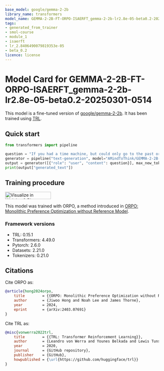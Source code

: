 ```yaml
---
base_model: google/gemma-2-2b
library_name: transformers
model_name: GEMMA-2-2B-FT-ORPO-ISAERFT_gemma-2-2b-lr2.8e-05-beta0.2-20250301-0514
tags:
- generated_from_trainer
- smol-course
- module_1
- isaerft
- lr_2.8406490079819353e-05
- beta_0.2
licence: license
---
```


# Model Card for GEMMA-2-2B-FT-ORPO-ISAERFT_gemma-2-2b-lr2.8e-05-beta0.2-20250301-0514

This model is a fine-tuned version of [google/gemma-2-2b](https://huggingface.co/google/gemma-2-2b).
It has been trained using [TRL](https://github.com/huggingface/trl).

## Quick start

```python
from transformers import pipeline

question = "If you had a time machine, but could only go to the past or the future once and never return, which would you choose and why?"
generator = pipeline("text-generation", model="AMindToThink/GEMMA-2-2B-FT-ORPO-ISAERFT_gemma-2-2b-lr2.8e-05-beta0.2-20250301-0514", device="cuda")
output = generator([{"role": "user", "content": question}], max_new_tokens=128, return_full_text=False)[0]
print(output["generated_text"])
```

## Training procedure

[<img src="https://raw.githubusercontent.com/wandb/assets/main/wandb-github-badge-28.svg" alt="Visualize in Weights & Biases" width="150" height="24"/>](https://wandb.ai/matthewkhoriaty-northwestern-university/orpo-isaerft-sweep/runs/0v5fce46) 


This model was trained with ORPO, a method introduced in [ORPO: Monolithic Preference Optimization without Reference Model](https://huggingface.co/papers/2403.07691).

### Framework versions

- TRL: 0.15.1
- Transformers: 4.49.0
- Pytorch: 2.6.0
- Datasets: 2.21.0
- Tokenizers: 0.21.0

## Citations

Cite ORPO as:

```bibtex
@article{hong2024orpo,
    title        = {{ORPO: Monolithic Preference Optimization without Reference Model}},
    author       = {Jiwoo Hong and Noah Lee and James Thorne},
    year         = 2024,
    eprint       = {arXiv:2403.07691}
}
```

Cite TRL as:
    
```bibtex
@misc{vonwerra2022trl,
	title        = {{TRL: Transformer Reinforcement Learning}},
	author       = {Leandro von Werra and Younes Belkada and Lewis Tunstall and Edward Beeching and Tristan Thrush and Nathan Lambert and Shengyi Huang and Kashif Rasul and Quentin Gallouédec},
	year         = 2020,
	journal      = {GitHub repository},
	publisher    = {GitHub},
	howpublished = {\url{https://github.com/huggingface/trl}}
}
```